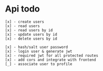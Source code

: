 # Api todo

    [x] - create users
    [x] - read users
    [x] - read users by id
    [x] - update users by id
    [x] - delete users by id

    [x] - hash/salt user password
    [x] - login user & generate jwt
    [x] - required jwt for all protected routes
    [x] - add cors and integrate with frontend
    [_] - associate user to profile
